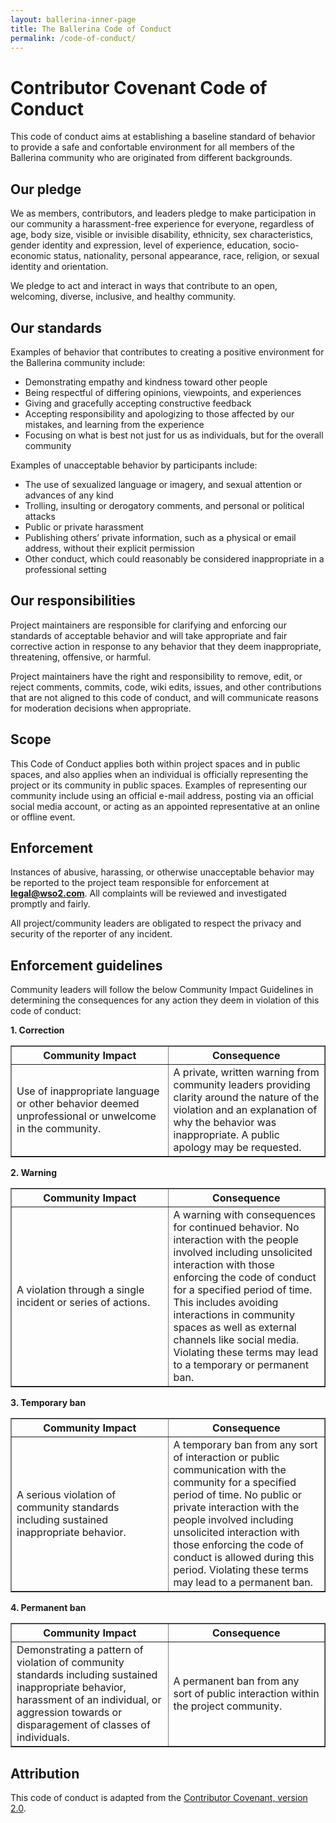 ```yaml
---
layout: ballerina-inner-page
title: The Ballerina Code of Conduct
permalink: /code-of-conduct/
---
```


# Contributor Covenant Code of Conduct

This code of conduct aims at establishing a baseline standard of behavior to provide a safe and confortable environment for all members of the Ballerina community who are originated from different backgrounds.

## Our pledge

We as members, contributors, and leaders pledge to make participation in our community a harassment-free experience for everyone, regardless of age, body size, visible or invisible disability, ethnicity, sex characteristics, gender identity and expression, level of experience, education, socio-economic status, nationality, personal appearance, race, religion, or sexual identity and orientation.

We pledge to act and interact in ways that contribute to an open, welcoming, diverse, inclusive, and healthy community.

## Our standards

Examples of behavior that contributes to creating a positive environment for the Ballerina community include:

- Demonstrating empathy and kindness toward other people
- Being respectful of differing opinions, viewpoints, and experiences
- Giving and gracefully accepting constructive feedback
- Accepting responsibility and apologizing to those affected by our mistakes, and learning from the experience
- Focusing on what is best not just for us as individuals, but for the overall community

Examples of unacceptable behavior by participants include:

- The use of sexualized language or imagery, and sexual attention or advances of any kind
- Trolling, insulting or derogatory comments, and personal or political attacks
- Public or private harassment
- Publishing others’ private information, such as a physical or email address, without their explicit permission
- Other conduct, which could reasonably be considered inappropriate in a professional setting

## Our responsibilities

Project maintainers are responsible for clarifying and enforcing our standards of acceptable behavior and will take appropriate and fair corrective action in response to any behavior that they deem inappropriate, threatening, offensive, or harmful.

Project maintainers have the right and responsibility to remove, edit, or reject comments, commits, code, wiki edits, issues, and other contributions that are not aligned to this code of conduct, and will communicate reasons for moderation decisions when appropriate.

## Scope

This Code of Conduct applies both within project spaces and in public spaces, and also applies when an individual is officially representing the project or its community in public spaces. Examples of representing our community include using an official e-mail address, posting via an official social media account, or acting as an appointed representative at an online or offline event.

## Enforcement

Instances of abusive, harassing, or otherwise unacceptable behavior may be reported to the project team responsible for enforcement at **legal@wso2.com**. All complaints will be reviewed and investigated promptly and fairly.

All project/community leaders are obligated to respect the privacy and security of the reporter of any incident.

## Enforcement guidelines

Community leaders will follow the below Community Impact Guidelines in determining the consequences for any action they deem in violation of this code of conduct:

**1. Correction**

<table border=1>
<th> Community Impact </th>
<th> Consequence </th>
<tr border=1>
<td width=50% border=1> Use of inappropriate language or other behavior deemed unprofessional or unwelcome in the community. </td>
<td width=50% border=1> A private, written warning from community leaders providing clarity around the nature of the violation and an explanation of why the behavior was inappropriate. A public apology may be requested.
</td>
</tr>
</table>

**2. Warning**

<table border=1>
<th> Community Impact </th>
<th> Consequence </th>
<tr border=1>
<td width=50% border=1> A violation through a single incident or series of actions. </td>
<td width=50% border=1> A warning with consequences for continued behavior. No interaction with the people involved including unsolicited interaction with those enforcing the code of conduct for a specified period of time. This includes avoiding interactions in community spaces as well as external channels like social media. Violating these terms may lead to a temporary or permanent ban.
</td>
</tr>
</table>

**3. Temporary ban**

<table border=1>
<th> Community Impact </th>
<th> Consequence </th>
<tr border=1>
<td width=50% border=1> A serious violation of community standards including sustained inappropriate behavior. </td>
<td width=50% border=1> A temporary ban from any sort of interaction or public communication with the community for a specified period of time. No public or private interaction with the people involved including unsolicited interaction with those enforcing the code of conduct is allowed during this period. Violating these terms may lead to a permanent ban.
</td>
</tr>
</table>

**4. Permanent ban**

<table border=1>
<th> Community Impact </th>
<th> Consequence </th>
<tr border=1>
<td width=50% border=1> Demonstrating a pattern of violation of community standards including sustained inappropriate behavior, harassment of an individual, or aggression towards or disparagement of classes of individuals. </td>
<td width=50% border=1> A permanent ban from any sort of public interaction within the project community.
</td>
</tr>
</table>

## Attribution

This code of conduct is adapted from the [Contributor Covenant, version 2.0](#https://www.contributor-covenant.org/version/2/0/code_of_conduct).
